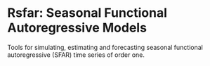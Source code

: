 # Rsfar: Seasonal Functional Autoregressive Models

Tools for simulating, estimating and forecasting seasonal functional autoregressive (SFAR) time series of order one.
